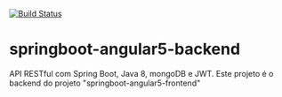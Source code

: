 [![Build Status](https://travis-ci.org/tgouvea/springboot-angular5-backend.svg?branch=master)](https://travis-ci.org/tgouvea/springboot-angular5-backend)

# springboot-angular5-backend
API RESTful com Spring Boot, Java 8, mongoDB e JWT. Este projeto é o backend do projeto "springboot-angular5-frontend"

